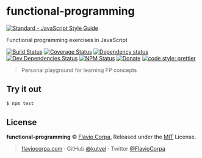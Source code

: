 # functional-programming

[![Standard - JavaScript Style Guide](https://cdn.rawgit.com/feross/standard/master/badge.svg)](https://github.com/feross/standard)

Functional programming exercises in JavaScript

[![Build Status](https://img.shields.io/travis/kutyel/functional-programming/master.svg?style=flat-square)](https://travis-ci.org/kutyel/functional-programming)
[![Coverage Status](https://img.shields.io/coveralls/kutyel/functional-programming.svg?style=flat-square)](https://coveralls.io/github/kutyel/functional-programming)
[![Dependency status](https://img.shields.io/david/kutyel/functional-programming.svg?style=flat-square)](https://david-dm.org/kutyel/functional-programming)
[![Dev Dependencies Status](https://img.shields.io/david/dev/kutyel/functional-programming.svg?style=flat-square)](https://david-dm.org/kutyel/functional-programming#info=devDependencies)
[![NPM Status](https://img.shields.io/npm/dm/functional-programming.svg?style=flat-square)](https://www.npmjs.org/package/functional-programming)
[![Donate](https://img.shields.io/badge/donate-paypal-blue.svg?style=flat-square)](https://paypal.me/kutyel)
[![code style: prettier](https://img.shields.io/badge/code_style-prettier-ff69b4.svg?style=flat-square)](https://github.com/prettier/prettier)

> Personal playground for learning FP concepts

## Try it out

```bash
$ npm test
```

## License

**functional-programming** © [Flavio Corpa](http://flaviocorpa.com), Released under the [MIT](https://github.com/kutyel/functional-programming/blob/master/LICENSE.md) License.

> [flaviocorpa.com](http://flaviocorpa.com) · GitHub [@kutyel](https://github.com/kutyel) · Twitter [@FlavioCorpa](https://twitter.com/kutyel)
